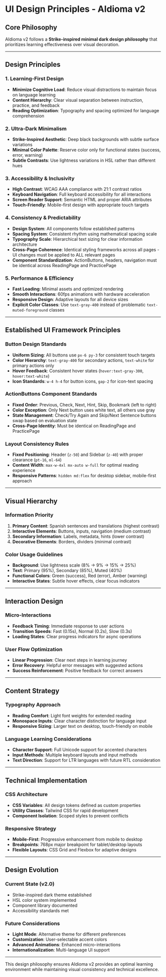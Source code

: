 # UI Design Principles - AIdioma v2

## Core Philosophy

AIdioma v2 follows a **Strike-inspired minimal dark design philosophy** that prioritizes learning effectiveness over visual decoration.

---

## Design Principles

### 1. **Learning-First Design**
- **Minimize Cognitive Load**: Reduce visual distractions to maintain focus on language learning
- **Content Hierarchy**: Clear visual separation between instruction, practice, and feedback
- **Reading Optimization**: Typography and spacing optimized for language comprehension

### 2. **Ultra-Dark Minimalism**
- **Strike-Inspired Aesthetic**: Deep black backgrounds with subtle surface variations
- **Minimal Color Palette**: Reserve color only for functional states (success, error, warning)
- **Subtle Contrasts**: Use lightness variations in HSL rather than different hues

### 3. **Accessibility & Inclusivity**
- **High Contrast**: WCAG AAA compliance with 21:1 contrast ratios
- **Keyboard Navigation**: Full keyboard accessibility for all interactions
- **Screen Reader Support**: Semantic HTML and proper ARIA attributes
- **Touch-Friendly**: Mobile-first design with appropriate touch targets

### 4. **Consistency & Predictability**
- **Design System**: All components follow established patterns
- **Spacing System**: Consistent rhythm using mathematical spacing scale
- **Typography Scale**: Hierarchical text sizing for clear information architecture
- **Cross-Page Coherence**: Identical styling frameworks across all pages - UI changes must be applied to ALL relevant pages
- **Component Standardization**: ActionButtons, headers, navigation must be identical across ReadingPage and PracticePage

### 5. **Performance & Efficiency**
- **Fast Loading**: Minimal assets and optimized rendering
- **Smooth Interactions**: 60fps animations with hardware acceleration
- **Responsive Design**: Adaptive layouts for all device sizes
- **Explicit Color Classes**: Use `text-gray-400` instead of problematic `text-muted-foreground` classes

---

## Established UI Framework Principles

### **Button Design Standards**
- **Uniform Sizing**: All buttons use `px-6 py-3` for consistent touch targets
- **Color Hierarchy**: `text-gray-400` for secondary actions, `text-white` for primary actions only
- **Hover Feedback**: Consistent hover states (`hover:text-gray-300`, `hover:text-white`)
- **Icon Standards**: `w-4 h-4` for button icons, `gap-2` for icon-text spacing

### **ActionButtons Component Standards**
- **Fixed Order**: Previous, Check, Next, Hint, Skip, Bookmark (left to right)
- **Color Exception**: Only Next button uses white text, all others use gray
- **State Management**: Check/Try Again and Skip/Next Sentence buttons swap based on evaluation state
- **Cross-Page Identity**: Must be identical on ReadingPage and PracticePage

### **Layout Consistency Rules**
- **Fixed Positioning**: Header (`z-50`) and Sidebar (`z-40`) with proper clearance (`pt-16`, `ml-64`)
- **Content Width**: `max-w-4xl mx-auto w-full` for optimal reading experience
- **Responsive Patterns**: `hidden md:flex` for desktop sidebar, mobile-first approach

---

## Visual Hierarchy

### Information Priority
1. **Primary Content**: Spanish sentences and translations (highest contrast)
2. **Interactive Elements**: Buttons, inputs, navigation (medium contrast)
3. **Secondary Information**: Labels, metadata, hints (lower contrast)
4. **Decorative Elements**: Borders, dividers (minimal contrast)

### Color Usage Guidelines
- **Background**: Use lightness scale (8% → 9% → 15% → 25%)
- **Text**: Primary (95%), Secondary (85%), Muted (40%)
- **Functional Colors**: Green (success), Red (error), Amber (warning)
- **Interactive States**: Subtle hover effects, clear focus indicators

---

## Interaction Design

### Micro-Interactions
- **Feedback Timing**: Immediate response to user actions
- **Transition Speeds**: Fast (0.15s), Normal (0.2s), Slow (0.3s)
- **Loading States**: Clear progress indicators for async operations

### User Flow Optimization
- **Linear Progression**: Clear next steps in learning journey
- **Error Recovery**: Helpful error messages with suggested actions
- **Success Reinforcement**: Positive feedback for correct answers

---

## Content Strategy

### Typography Approach
- **Reading Comfort**: Light font weights for extended reading
- **Monospace Inputs**: Clear character distinction for language input
- **Responsive Sizing**: Larger text on desktop, touch-friendly on mobile

### Language Learning Considerations
- **Character Support**: Full Unicode support for accented characters
- **Input Methods**: Multiple keyboard layouts and input methods
- **Text Direction**: Support for LTR languages with future RTL consideration

---

## Technical Implementation

### CSS Architecture
- **CSS Variables**: All design tokens defined as custom properties
- **Utility Classes**: Tailwind CSS for rapid development
- **Component Isolation**: Scoped styles to prevent conflicts

### Responsive Strategy
- **Mobile-First**: Progressive enhancement from mobile to desktop
- **Breakpoints**: 768px major breakpoint for tablet/desktop layouts
- **Flexible Layouts**: CSS Grid and Flexbox for adaptive designs

---

## Design Evolution

### Current State (v2.0)
- Strike-inspired dark theme established
- HSL color system implemented
- Component library documented
- Accessibility standards met

### Future Considerations
- **Light Mode**: Alternative theme for different preferences
- **Customization**: User-selectable accent colors
- **Advanced Animations**: Enhanced micro-interactions
- **Internationalization**: Multi-language UI support

---

This design philosophy ensures AIdioma v2 provides an optimal learning environment while maintaining visual consistency and technical excellence.
